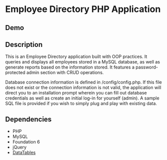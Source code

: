 # Employee Directory PHP Application

## Demo

## Description

This is an Employee Directory application built with OOP practices. It queries and displays all employees stored in a MySQL database, as well as generate reports based on the information stored. It features a password-protected admin section with CRUD operations.

Database connection information is defined in /config/config.php. If this file does not exist or the connection information is not valid, the application will direct you to an installation prompt wherein you can fill out database credentials as well as create an initial log-in for yourself (admin). A sample SQL file is provided if you wish to simply plug and play with existing data.


## Dependencies

- PHP
- MySQL
- Foundation 6
- jQuery
- [DataTables](https://datatables.net/)
